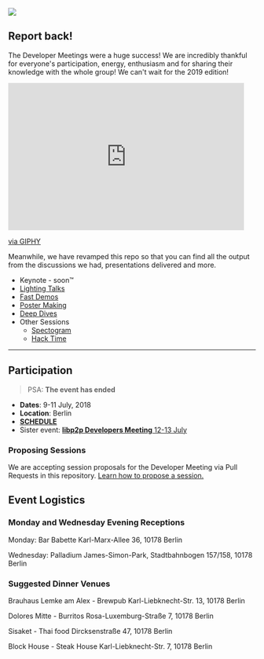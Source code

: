 ![](https://ipfs.io/ipfs/QmQnUstaKTPA92XAkCj2cxBACX1nMyfjYeTHSawejGxASW)

## Report back!

The Developer Meetings were a huge success! We are incredibly thankful for everyone's participation, energy, enthusiasm and for sharing their knowledge with the whole group! We can't wait for the 2019 edition!

<iframe src="https://giphy.com/embed/iCivRRnqS1SsadMjme" width="480" height="300" frameBorder="0" class="giphy-embed" allowFullScreen></iframe><p><a href="https://giphy.com/gifs/ipfs-iCivRRnqS1SsadMjme">via GIPHY</a></p>

Meanwhile, we have revamped this repo so that you can find all the output from the discussions we had, presentations delivered and more.

- Keynote - soon™
- [Lighting Talks](LIGHTING_TALKS)
- [Fast Demos](FAST_DEMOS)
- [Poster Making](POSTER_MAKING)
- [Deep Dives](DEEP_DIVES)
- Other Sessions
  - [Spectogram](SPECTOGRAM.md)
  - [Hack Time](HACK_TIME)

---------------------------------------------------------------------------------------------------------------

## Participation

> PSA: **The event has ended**

- **Dates**: 9-11 July, 2018
- **Location**: Berlin
- [**SCHEDULE**](https://developersmeetingsberlin2018.sched.com/)
- Sister event: [**libp2p Developers Meeting** 12-13 July](https://github.com/libp2p/developer-meetings)

### Proposing Sessions

We are accepting session proposals for the Developer Meeting via Pull Requests in this repository. [Learn how to propose a session.](./HOW_TO_PROPOSE_A_SESSION)

## Event Logistics

### Monday and Wednesday Evening Receptions

Monday: Bar Babette
Karl-Marx-Allee 36, 10178 Berlin

Wednesday: Palladium
James-Simon-Park, Stadtbahnbogen 157/158, 10178 Berlin

### Suggested Dinner Venues

Brauhaus Lemke am Alex - Brewpub
Karl-Liebknecht-Str. 13, 10178 Berlin

Dolores Mitte - Burritos
Rosa-Luxemburg-Straße 7, 10178 Berlin

Sisaket - Thai food
Dircksenstraße 47, 10178 Berlin

Block House - Steak House
Karl-Liebknecht-Str. 7, 10178 Berlin
